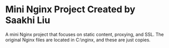 # Mini Nginx Project Created by Saakhi Liu
A mini Nginx project that focuses on static content, proxying, and SSL.
The original Nginx files are located in C:\nginx, and these are just copies.
